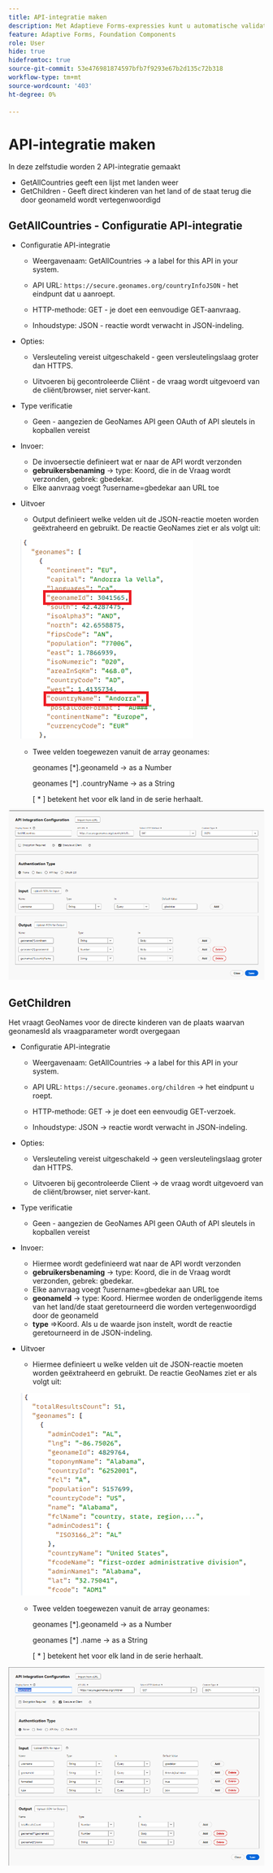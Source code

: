 ```yaml
---
title: API-integratie maken
description: Met Adaptieve Forms-expressies kunt u automatische validatie, berekening en de zichtbaarheid van een sectie in- of uitschakelen.
feature: Adaptive Forms, Foundation Components
role: User
hide: true
hidefromtoc: true
source-git-commit: 53e476981874597bfb7f9293e67b2d135c72b318
workflow-type: tm+mt
source-wordcount: '403'
ht-degree: 0%

---
```



# API-integratie maken

In deze zelfstudie worden 2 API-integratie gemaakt

- GetAllCountries geeft een lijst met landen weer
- GetChildren - Geeft direct kinderen van het land of de staat terug die door geonameId wordt vertegenwoordigd

## GetAllCountries - Configuratie API-integratie

- Configuratie API-integratie

   - Weergavenaam: GetAllCountries → a label for this API in your system.

   - API URL: `https://secure.geonames.org/countryInfoJSON` - het eindpunt dat u aanroept.

   - HTTP-methode: GET - je doet een eenvoudige GET-aanvraag.

   - Inhoudstype: JSON - reactie wordt verwacht in JSON-indeling.

- Opties:

   - Versleuteling vereist uitgeschakeld - geen versleutelingslaag groter dan HTTPS.

   - Uitvoeren bij gecontroleerde Cliënt - de vraag wordt uitgevoerd van de cliënt/browser, niet server-kant.
- Type verificatie
   - Geen - aangezien de GeoNames API geen OAuth of API sleutels in kopballen vereist
- Invoer:
   - De invoersectie definieert wat er naar de API wordt verzonden
   - **gebruikersbenaming** → type: Koord, die in de Vraag wordt verzonden, gebrek: gbedekar.
   - Elke aanvraag voegt ?username=gbedekar aan URL toe
- Uitvoer
   - Output definieert welke velden uit de JSON-reactie moeten worden geëxtraheerd en gebruikt.
De reactie GeoNames ziet er als volgt uit:

  ![ json-reactie ](assets/geonames-data.png)
   - Twee velden toegewezen vanuit de array geonames:

     geonames [*].geonameId → as a Number

     geonames [*] .countryName → as a String

     [ * ] betekent het voor elk land in de serie herhaalt.



![ get-all-countries ](assets/api-integration.png)


## GetChildren

Het vraagt GeoNames voor de directe kinderen van de plaats waarvan geonamesId als vraagparameter wordt overgegaan

- Configuratie API-integratie

   - Weergavenaam: GetAllCountries → a label for this API in your system.

   - API URL: `https://secure.geonames.org/children` → het eindpunt u roept.

   - HTTP-methode: GET → je doet een eenvoudig GET-verzoek.

   - Inhoudstype: JSON → reactie wordt verwacht in JSON-indeling.

- Opties:

   - Versleuteling vereist uitgeschakeld → geen versleutelingslaag groter dan HTTPS.

   - Uitvoeren bij gecontroleerde Client → de vraag wordt uitgevoerd van de cliënt/browser, niet server-kant.
- Type verificatie
   - Geen - aangezien de GeoNames API geen OAuth of API sleutels in kopballen vereist
- Invoer:
   - Hiermee wordt gedefinieerd wat naar de API wordt verzonden
   - **gebruikersbenaming** → type: Koord, die in de Vraag wordt verzonden, gebrek: gbedekar.
   - Elke aanvraag voegt ?username=gbedekar aan URL toe
   - **geonameId** -> type: Koord. Hiermee worden de onderliggende items van het land/de staat geretourneerd die worden vertegenwoordigd door de geonameId
   - **type** =>Koord. Als u de waarde json instelt, wordt de reactie geretourneerd in de JSON-indeling.
- Uitvoer
   - Hiermee definieert u welke velden uit de JSON-reactie moeten worden geëxtraheerd en gebruikt.
De reactie GeoNames ziet er als volgt uit:

  ![ json-reactie ](assets/child-elements-data.png)
   - Twee velden toegewezen vanuit de array geonames:

     geonames [*].geonameId → as a Number

     geonames [*] .name → as a String

     [ * ] betekent het voor elk land in de serie herhaalt.


![ get-children ](assets/get-children-api-integration.png)
